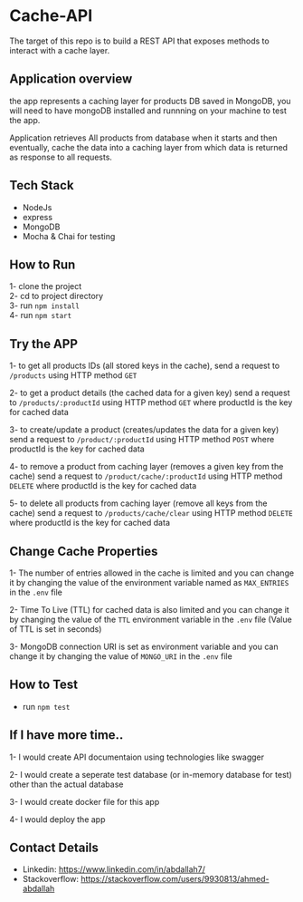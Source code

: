 # Cache-API

The target of this repo is to build a REST API that exposes methods to interact with a cache layer.

## Application overview

the app represents a caching layer for products DB saved in MongoDB, you will need to have mongoDB installed and runnning on your machine to test the app.

Application retrieves All products from database when it starts and then eventually, cache the data into a caching layer from which data is returned as response to all requests.


## Tech Stack
* NodeJs
* express
* MongoDB
* Mocha & Chai for testing

## How to Run
1- clone the project  
2- cd to project directory  
3- run `npm install`  
4- run `npm start` 


## Try the APP
1- to get all products IDs (all stored keys in the cache),
send a request to `/products` using HTTP method `GET`

2- to get a product details (the cached data for a given key)
send a request to `/products/:productId` using HTTP method `GET` where productId is the key for cached data

3- to create/update a product (creates/updates the data for a given key)
send a request to `/product/:productId` using HTTP method `POST` where productId is the key for cached data

4- to remove a product from caching layer (removes a given key from the cache)
send a request to `/product/cache/:productId` using HTTP method `DELETE` where productId is the key for cached data

5- to delete all products from caching layer (remove all keys from the cache)
send a request to `/products/cache/clear` using HTTP method `DELETE` where productId is the key for cached data


## Change Cache Properties
1- The number of entries allowed in the cache is limited and you can change it by changing the value of the environment variable named as `MAX_ENTRIES` in the `.env` file

2- Time To Live (TTL) for cached data is also limited and you can change it by changing the value of the `TTL` environment variable in the `.env` file (Value of TTL is set in seconds)

3- MongoDB connection URI is set as environment variable and you can change it by changing the value of `MONGO_URI` in the `.env` file

## How to Test
* run `npm test`

## If I have more time..
1- I would create API documentaion using technologies like swagger  

2- I would create a seperate test database (or in-memory database for test) other than the actual database

3- I would create docker file for this app

4- I would deploy the app 

## Contact Details
* Linkedin: https://www.linkedin.com/in/abdallah7/
* Stackoverflow: https://stackoverflow.com/users/9930813/ahmed-abdallah
